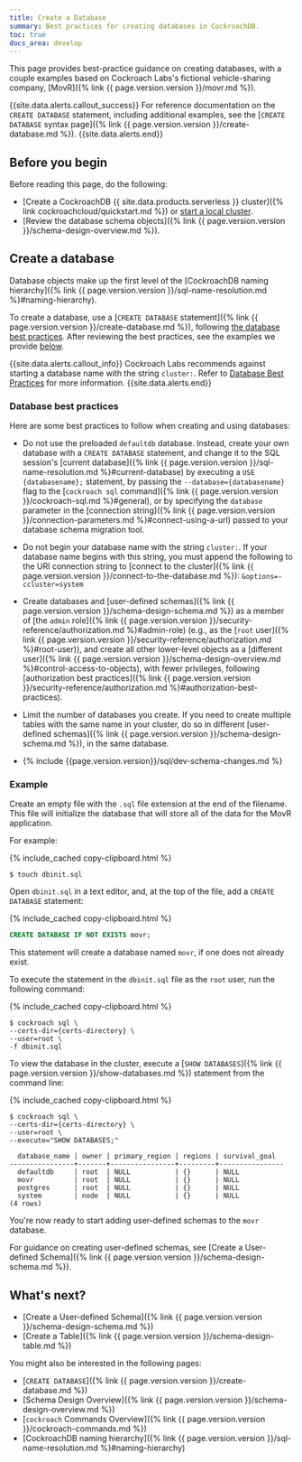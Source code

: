 ```yaml
---
title: Create a Database
summary: Best practices for creating databases in CockroachDB.
toc: true
docs_area: develop
---
```


This page provides best-practice guidance on creating databases, with a couple examples based on Cockroach Labs's fictional vehicle-sharing company, [MovR]({% link {{ page.version.version }}/movr.md %}).

{{site.data.alerts.callout_success}}
For reference documentation on the `CREATE DATABASE` statement, including additional examples, see the [`CREATE DATABASE` syntax page]({% link {{ page.version.version }}/create-database.md %}).
{{site.data.alerts.end}}

## Before you begin

Before reading this page, do the following:

- [Create a CockroachDB {{ site.data.products.serverless }} cluster]({% link cockroachcloud/quickstart.md %}) or [start a local cluster](https://www.cockroachlabs.com/docs/cockroachcloud/quickstart?filters=local).
- [Review the database schema objects]({% link {{ page.version.version }}/schema-design-overview.md %}).

## Create a database

Database objects make up the first level of the [CockroachDB naming hierarchy]({% link {{ page.version.version }}/sql-name-resolution.md %}#naming-hierarchy).

To create a database, use a [`CREATE DATABASE` statement]({% link {{ page.version.version }}/create-database.md %}), following [the database best practices](#database-best-practices). After reviewing the best practices, see the examples we provide [below](#example).

{{site.data.alerts.callout_info}}
Cockroach Labs recommends against starting a database name with the string `cluster:`. Refer to [Database Best Practices](#database-best-practices) for more information.
{{site.data.alerts.end}}

### Database best practices

Here are some best practices to follow when creating and using databases:

- Do not use the preloaded `defaultdb` database. Instead, create your own database with a `CREATE DATABASE` statement, and change it to the SQL session's [current database]({% link {{ page.version.version }}/sql-name-resolution.md %}#current-database) by executing a `USE {databasename};` statement, by passing the `--database={databasename}` flag to the [`cockroach sql` command]({% link {{ page.version.version }}/cockroach-sql.md %}#general), or by specifying the `database` parameter in the [connection string]({% link {{ page.version.version }}/connection-parameters.md %}#connect-using-a-url) passed to your database schema migration tool.
- Do not begin your database name with the string `cluster:`. If your database name begins with this string, you must append the following to the URI connection string to [connect to the cluster]({% link {{ page.version.version }}/connect-to-the-database.md %}): `&options=-ccluster=system`
- Create databases and [user-defined schemas]({% link {{ page.version.version }}/schema-design-schema.md %}) as a member of [the `admin` role]({% link {{ page.version.version }}/security-reference/authorization.md %}#admin-role) (e.g., as the [`root` user]({% link {{ page.version.version }}/security-reference/authorization.md %}#root-user)), and create all other lower-level objects as a [different user]({% link {{ page.version.version }}/schema-design-overview.md %}#control-access-to-objects), with fewer privileges, following [authorization best practices]({% link {{ page.version.version }}/security-reference/authorization.md %}#authorization-best-practices).

- Limit the number of databases you create. If you need to create multiple tables with the same name in your cluster, do so in different [user-defined schemas]({% link {{ page.version.version }}/schema-design-schema.md %}), in the same database.

- {% include {{page.version.version}}/sql/dev-schema-changes.md %}

### Example

Create an empty file with the `.sql` file extension at the end of the filename. This file will initialize the database that will store all of the data for the MovR application.

For example:

{% include_cached copy-clipboard.html %}
~~~ shell
$ touch dbinit.sql
~~~

Open `dbinit.sql` in a text editor, and, at the top of the file, add a `CREATE DATABASE` statement:

{% include_cached copy-clipboard.html %}
~~~ sql
CREATE DATABASE IF NOT EXISTS movr;
~~~

This statement will create a database named `movr`, if one does not already exist.

To execute the statement in the `dbinit.sql` file as the `root` user, run the following command:

{% include_cached copy-clipboard.html %}
~~~ shell
$ cockroach sql \
--certs-dir={certs-directory} \
--user=root \
-f dbinit.sql
~~~

To view the database in the cluster, execute a [`SHOW DATABASES`]({% link {{ page.version.version }}/show-databases.md %}) statement from the command line:

{% include_cached copy-clipboard.html %}
~~~ shell
$ cockroach sql \
--certs-dir={certs-directory} \
--user=root \
--execute="SHOW DATABASES;"
~~~

~~~
  database_name | owner | primary_region | regions | survival_goal
----------------+-------+----------------+---------+----------------
  defaultdb     | root  | NULL           | {}      | NULL
  movr          | root  | NULL           | {}      | NULL
  postgres      | root  | NULL           | {}      | NULL
  system        | node  | NULL           | {}      | NULL
(4 rows)
~~~

You're now ready to start adding user-defined schemas to the `movr` database.

For guidance on creating user-defined schemas, see [Create a User-defined Schema]({% link {{ page.version.version }}/schema-design-schema.md %}).

## What's next?

- [Create a User-defined Schema]({% link {{ page.version.version }}/schema-design-schema.md %})
- [Create a Table]({% link {{ page.version.version }}/schema-design-table.md %})

You might also be interested in the following pages:

- [`CREATE DATABASE`]({% link {{ page.version.version }}/create-database.md %})
- [Schema Design Overview]({% link {{ page.version.version }}/schema-design-overview.md %})
- [`cockroach` Commands Overview]({% link {{ page.version.version }}/cockroach-commands.md %})
- [CockroachDB naming hierarchy]({% link {{ page.version.version }}/sql-name-resolution.md %}#naming-hierarchy)
